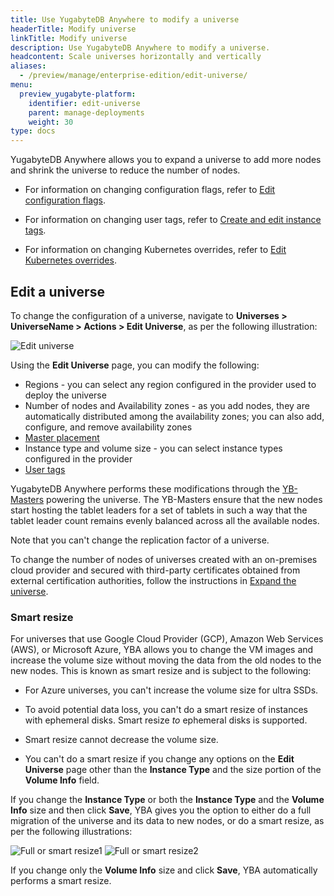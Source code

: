```yaml
---
title: Use YugabyteDB Anywhere to modify a universe
headerTitle: Modify universe
linkTitle: Modify universe
description: Use YugabyteDB Anywhere to modify a universe.
headcontent: Scale universes horizontally and vertically
aliases:
  - /preview/manage/enterprise-edition/edit-universe/
menu:
  preview_yugabyte-platform:
    identifier: edit-universe
    parent: manage-deployments
    weight: 30
type: docs
---
```


YugabyteDB Anywhere allows you to expand a universe to add more nodes and shrink the universe to reduce the number of nodes.

- For information on changing configuration flags, refer to [Edit configuration flags](../edit-config-flags/).

- For information on changing user tags, refer to [Create and edit instance tags](../instance-tags/).

- For information on changing Kubernetes overrides, refer to [Edit Kubernetes overrides](../edit-helm-overrides/).

## Edit a universe

To change the configuration of a universe, navigate to **Universes > UniverseName > Actions > Edit Universe**, as per the following illustration:

![Edit universe](/images/ee/edit-univ-220.png)

Using the **Edit Universe** page, you can modify the following:

- Regions - you can select any region configured in the provider used to deploy the universe
- Number of nodes and Availability zones - as you add nodes, they are automatically distributed among the availability zones; you can also add, configure, and remove availability zones
- [Master placement](../../create-deployments/dedicated-master/)
- Instance type and volume size - you can select instance types configured in the provider
- [User tags](../instance-tags/)

YugabyteDB Anywhere performs these modifications through the [YB-Masters](../../../architecture/concepts/yb-master/) powering the universe. The YB-Masters ensure that the new nodes start hosting the tablet leaders for a set of tablets in such a way that the tablet leader count remains evenly balanced across all the available nodes.

Note that you can't change the replication factor of a universe.

To change the number of nodes of universes created with an on-premises cloud provider and secured with third-party certificates obtained from external certification authorities, follow the instructions in [Expand the universe](../../security/enable-encryption-in-transit#expand-the-universe).

### Smart resize

For universes that use Google Cloud Provider (GCP), Amazon Web Services (AWS), or Microsoft Azure, YBA allows you to change the VM images and increase the volume size without moving the data from the old nodes to the new nodes. This is known as smart resize and is subject to the following:

- For Azure universes, you can't increase the volume size for ultra SSDs.

- To avoid potential data loss, you can't do a smart resize of instances with ephemeral disks. Smart resize _to_ ephemeral disks is supported.

- Smart resize cannot decrease the volume size.

- You can't do a smart resize if you change any options on the **Edit Universe** page other than the **Instance Type** and the size portion of the **Volume Info** field.

If you change the **Instance Type** or both the **Instance Type** and the **Volume Info** size and then click **Save**, YBA gives you the option to either do a full migration of the universe and its data to new nodes, or do a smart resize, as per the following illustrations:

  ![Full or smart resize1](/images/ee/edit-univ-1.png)
  ![Full or smart resize2](/images/ee/edit-univ-2.png)

If you change only the **Volume Info** size and click **Save**, YBA automatically performs a smart resize.

